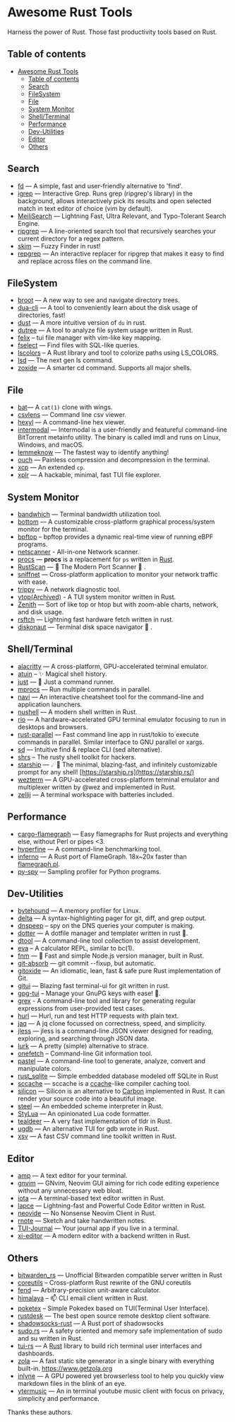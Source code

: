 # Awesome Rust Tools

Harness the power of Rust. Those fast productivity tools based on Rust.

## Table of contents

- [Awesome Rust Tools](#awesome-rust-tools)
  - [Table of contents](#table-of-contents)
  - [Search](#search)
  - [FileSystem](#filesystem)
  - [File](#file)
  - [System Monitor](#system-monitor)
  - [Shell/Terminal](#shellterminal)
  - [Performance](#performance)
  - [Dev-Utilities](#dev-utilities)
  - [Editor](#editor)
  - [Others](#others)

## Search

- [fd](https://github.com/sharkdp/fd) — A simple, fast and user-friendly alternative to 'find'.
- [igrep](https://github.com/konradsz/igrep) — Interactive Grep. Runs grep (ripgrep's library) in the background, allows interactively pick its results and open selected match in text editor of choice (vim by default).
- [MeiliSearch](https://github.com/meilisearch/MeiliSearch) — Lightning Fast, Ultra Relevant, and Typo-Tolerant Search Engine.
- [ripgrep](https://github.com/BurntSushi/ripgrep) — A line-oriented search tool that recursively searches your current directory for a regex pattern.
- [skim](https://github.com/lotabout/skim) — Fuzzy Finder in rust!
- [repgrep](https://github.com/acheronfail/repgrep) — An interactive replacer for ripgrep that makes it easy to find and replace across files on the command line.

## FileSystem

- [broot](https://github.com/Canop/broot) — A new way to see and navigate directory trees.
- [dua-cli](https://github.com/Byron/dua-cli) — A tool to conveniently learn about the disk usage of directories, fast!
- [dust](https://github.com/bootandy/dust) — A more intuitive version of `du` in rust.
- [dutree](https://github.com/nachoparker/dutree) — A tool to analyze file system usage written in Rust.
- [felix](https://github.com/kyoheiu/felix) – tui file manager with vim-like key mapping.
- [fselect](https://github.com/jhspetersson/fselect) — Find files with SQL-like queries.
- [lscolors](https://github.com/sharkdp/lscolors) – A Rust library and tool to colorize paths using LS_COLORS.
- [lsd](https://github.com/Peltoche/lsd) — The next gen ls command.
- [zoxide](https://github.com/ajeetdsouza/zoxide) — A smarter cd command. Supports all major shells.

## File

- [bat](https://github.com/sharkdp/bat)— A `cat(1)` clone with wings.
- [csvlens](https://github.com/YS-L/csvlens) — Command line csv viewer.
- [hexyl](https://github.com/sharkdp/hexyl) — A command-line hex viewer.
- [intermodal](https://github.com/casey/intermodal) — Intermodal is a user-friendly and featureful command-line BitTorrent metainfo utility. The binary is called imdl and runs on Linux, Windows, and macOS.
- [lemmeknow](https://github.com/swanandx/lemmeknow) — The fastest way to identify anything!
- [ouch](https://github.com/ouch-org/ouch) — Painless compression and decompression in the terminal.
- [xcp](https://github.com/tarka/xcp) — An extended `cp`.
- [xplr](https://github.com/sayanarijit/xplr) — A hackable, minimal, fast TUI file explorer.

## System Monitor

- [bandwhich](https://github.com/imsnif/bandwhich) — Terminal bandwidth utilization tool.
- [bottom](https://github.com/ClementTsang/bottom) — A customizable cross-platform graphical process/system monitor for the terminal.
- [bpftop](https://github.com/Netflix/bpftop) – bpftop provides a dynamic real-time view of running eBPF programs.
- [netscanner](https://github.com/Chleba/netscanner) - All-in-one Network scanner.
- [procs](https://github.com/dalance/procs) — **procs** is a replacement for `ps` written in [Rust](https://www.rust-lang.org/).
- [RustScan](https://github.com/RustScan/RustScan) — 🤖 The Modern Port Scanner 🤖 .
- [sniffnet](https://github.com/GyulyVGC/sniffnet) — Cross-platform application to monitor your network traffic with ease.
- [trippy](https://github.com/fujiapple852/trippy) — A network diagnostic tool.
- [ytop(Archived)](https://github.com/cjbassi/ytop) - A TUI system monitor written in Rust.
- [Zenith](https://github.com/bvaisvil/zenith) — Sort of like top or htop but with zoom-able charts, network, and disk usage.
- [rsftch](https://github.com/charklie/rsftch) — Lightning fast hardware fetch written in rust.
- [diskonaut](https://github.com/imsnif/diskonaut) — Terminal disk space navigator 🔭 .

## Shell/Terminal

- [alacritty](https://github.com/alacritty/alacritty) — A cross-platform, GPU-accelerated terminal emulator.
- [atuin](https://github.com/atuinsh/atuin) – ✨ Magical shell history.
- [just](https://github.com/casey/just) — 🤖 Just a command runner.
- [mprocs](https://github.com/pvolok/mprocs) — Run multiple commands in parallel.
- [navi](https://github.com/denisidoro/navi) — An interactive cheatsheet tool for the command-line and application launchers.
- [nushell](https://github.com/nushell/nushell) — A modern shell written in Rust.
- [rio](https://github.com/raphamorim/rio) — A hardware-accelerated GPU terminal emulator focusing to run in desktops and browsers.
- [rust-parallel](https://github.com/aaronriekenberg/rust-parallel) — Fast command line app in rust/tokio to execute commands in parallel. Similar interface to GNU parallel or xargs.
- [sd](https://github.com/chmln/sd) — Intuitive find & replace CLI (sed alternative).
- [shrs](https://github.com/MrPicklePinosaur/shrs) – The rusty shell toolkit for hackers.
- [starship](https://github.com/starship/starship) — ☄🌌️ The minimal, blazing-fast, and infinitely customizable prompt for any shell! [https://starship.rs](https://starship.rs/)
- [wezterm](https://github.com/wez/wezterm) — A GPU-accelerated cross-platform terminal emulator and multiplexer written by @wez and implemented in Rust.
- [zellij](https://github.com/zellij-org/zellij) — A terminal workspace with batteries included.

## Performance

- [cargo-flamegraph](https://github.com/ferrous-systems/cargo-flamegraph) — Easy flamegraphs for Rust projects and everything else, without Perl or pipes <3.
- [hyperfine](https://github.com/sharkdp/hyperfine) — A command-line benchmarking tool.
- [inferno](https://github.com/jonhoo/inferno) — A Rust port of FlameGraph. 18x~20x faster than [flamegraph.pl](https://github.com/brendangregg/FlameGraph/blob/master/flamegraph.pl).
- [py-spy](https://github.com/benfred/py-spy) — Sampling profiler for Python programs.

## Dev-Utilities

- [bytehound](https://github.com/koute/memory-profiler) — A memory profiler for Linux.
- [delta](https://github.com/dandavison/delta) — A syntax-highlighting pager for git, diff, and grep output.
- [dnspeep](https://github.com/jvns/dnspeep) – spy on the DNS queries your computer is making.
- [dotter](https://github.com/SuperCuber/dotter) — A dotfile manager and templater written in rust 🦀.
- [dtool](https://github.com/guoxbin/dtool) — A command-line tool collection to assist development.
- [eva](https://github.com/nerdypepper/eva) – A calculator REPL, similar to bc(1).
- [fnm](https://github.com/Schniz/fnm) — 🚀 Fast and simple Node.js version manager, built in Rust.
- [git-absorb](https://github.com/tummychow/git-absorb) — git commit --fixup, but automatic.
- [gitoxide](https://github.com/Byron/gitoxide) — An idiomatic, lean, fast & safe pure Rust implementation of Git.
- [gitui](https://github.com/extrawurst/gitui) — Blazing fast terminal-ui for git written in rust.
- [gpg-tui](https://github.com/orhun/gpg-tui) – Manage your GnuPG keys with ease! 🔐.
- [grex](https://github.com/pemistahl/grex) - A command-line tool and library for generating regular expressions from user-provided test cases.
- [hurl](https://github.com/Orange-OpenSource/hurl) — Hurl, run and test HTTP requests with plain text.
- [jaq](https://github.com/01mf02/jaq) — A jq clone focussed on correctness, speed, and simplicity.
- [jless](https://github.com/PaulJuliusMartinez/jless) — jless is a command-line JSON viewer designed for reading, exploring, and searching through JSON data.
- [lurk](https://github.com/JakWai01/lurk) — A pretty (simple) alternative to strace.
- [onefetch](https://github.com/o2sh/onefetch) – Command-line Git information tool.
- [pastel](https://github.com/sharkdp/pastel) — A command-line tool to generate, analyze, convert and manipulate colors.
- [rust_sqlite](https://github.com/joaoh82/rust_sqlite) — Simple embedded database modeled off SQLite in Rust
- [sccache](https://github.com/mozilla/sccache) — sccache is a [ccache](https://ccache.dev/)-like compiler caching tool.
- [silicon](https://github.com/Aloxaf/silicon) — Silicon is an alternative to [Carbon](https://github.com/dawnlabs/carbon) implemented in Rust. It can render your source code into a beautiful image.
- [steel](https://github.com/mattwparas/steel) — An embedded scheme interpreter in Rust.
- [StyLua](https://github.com/JohnnyMorganz/StyLua) — An opinionated Lua code formatter.
- [tealdeer](https://github.com/dbrgn/tealdeer) — A very fast implementation of tldr in Rust.
- [ugdb](https://github.com/ftilde/ugdb) — An alternative TUI for gdb wrote in Rust.
- [xsv](https://github.com/BurntSushi/xsv) — A fast CSV command line toolkit written in Rust.

## Editor

- [amp](https://github.com/jmacdonald/amp) — A text editor for your terminal.
- [gnvim](https://github.com/vhakulinen/gnvim) — GNvim, Neovim GUI aiming for rich code editing experience without any unnecessary web bloat.
- [iota](https://github.com/gchp/iota) — A terminal-based text editor written in Rust.
- [lapce](https://github.com/lapce/lapce) — Lightning-fast and Powerful Code Editor written in Rust.
- [neovide](https://github.com/Kethku/neovide) — No Nonsense Neovim Client in Rust.
- [rnote](https://github.com/flxzt/rnote) — Sketch and take handwritten notes.
- [TUI-Journal](https://github.com/AmmarAbouZor/tui-journal) — Your journal app if you live in a terminal.
- [xi-editor](https://github.com/xi-editor/xi-editor) — A modern editor with a backend written in Rust.

## Others

- [bitwarden_rs](https://github.com/dani-garcia/bitwarden_rs) — Unofficial Bitwarden compatible server written in Rust
- [coreutils](https://github.com/uutils/coreutils) – Cross-platform Rust rewrite of the GNU coreutils
- [fend](https://github.com/printfn/fend) — Arbitrary-precision unit-aware calculator.
- [himalaya](https://github.com/soywod/himalaya) – 📫 CLI email client written in Rust.
- [poketex](https://github.com/ckaznable/poketex) – Simple Pokedex based on TUI(Terminal User Interface).
- [rustdesk](https://github.com/rustdesk/rustdesk) — The best open source remote desktop client software.
- [shadowsocks-rust](https://github.com/shadowsocks/shadowsocks-rust) — A Rust port of shadowsocks
- [sudo.rs](https://github.com/memorysafety/sudo-rs) — A safety oriented and memory safe implementation of sudo and su written in Rust.
- [tui-rs](https://github.com/fdehau/tui-rs) — A [Rust](https://www.rust-lang.org/) library to build rich terminal user interfaces and dashboards.
- [zola](https://github.com/getzola/zola) — A fast static site generator in a single binary with everything built-in. https://www.getzola.org
- [inlyne](https://github.com/Inlyne-Project/inlyne) — A GPU powered yet browserless tool to help you quickly view markdown files in the blink of an eye.
- [ytermusic](https://github.com/ccgauche/ytermusic) — An in terminal youtube music client with focus on privacy, simplicity and performance.

Thanks these authors.
